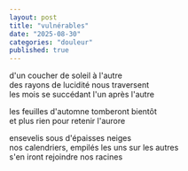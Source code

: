 ```yaml
---
layout: post
title: "vulnérables"
date: "2025-08-30"
categories: "douleur"
published: true
---
```


d'un coucher de soleil à l'autre  
des rayons de lucidité nous traversent  
les mois se succédant l'un après l'autre  

les feuilles d'automne tomberont bientôt  
et plus rien pour retenir l'aurore  

ensevelis sous d'épaisses neiges  
nos calendriers, empilés les uns sur les autres  
s'en iront rejoindre nos racines  
